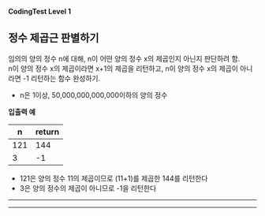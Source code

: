 __CodingTest Level 1__

## 정수 제곱근 판별하기

임의의 양의 정수 n에 대해, n이 어떤 양의 정수 x의 제곱인지 아닌지 판단하려 함.<br>
n이 양의 정수 x의 제곱이라면 x+1의 제곱을 리턴하고, n이 양의 정수 x의 제곱이 아니라면 -1 리턴하는 함수 완성하기.

- n은 1이상, 50,000,000,000,000이하의 양의 정수

**입출력 예**

|n|return|
|--|--|
|121|144|
|3|-1|

- 121은 양의 정수 11의 제곱이므로 (11+1)를 제곱한 144를 리턴한다
- 3은 양의 정수의 제곱이 아니므로 -1을 리턴한다

---

---
